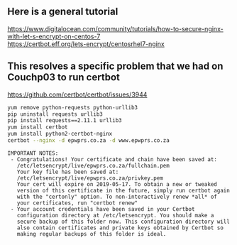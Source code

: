 
## Here is a general tutorial
https://www.digitalocean.com/community/tutorials/how-to-secure-nginx-with-let-s-encrypt-on-centos-7 <br>
https://certbot.eff.org/lets-encrypt/centosrhel7-nginx <br>

## This resolves a specific problem that we had on Couchp03 to run certbot
https://github.com/certbot/certbot/issues/3944

```bash
yum remove python-requests python-urllib3
pip uninstall requests urllib3
pip install requests==2.11.1 urllib3
yum install certbot
yum install python2-certbot-nginx
certbot --nginx -d epwprs.co.za -d www.epwprs.co.za
```


```
IMPORTANT NOTES:
 - Congratulations! Your certificate and chain have been saved at:
   /etc/letsencrypt/live/epwprs.co.za/fullchain.pem
   Your key file has been saved at:
   /etc/letsencrypt/live/epwprs.co.za/privkey.pem
   Your cert will expire on 2019-05-17. To obtain a new or tweaked
   version of this certificate in the future, simply run certbot again
   with the "certonly" option. To non-interactively renew *all* of
   your certificates, run "certbot renew"
 - Your account credentials have been saved in your Certbot
   configuration directory at /etc/letsencrypt. You should make a
   secure backup of this folder now. This configuration directory will
   also contain certificates and private keys obtained by Certbot so
   making regular backups of this folder is ideal.
```